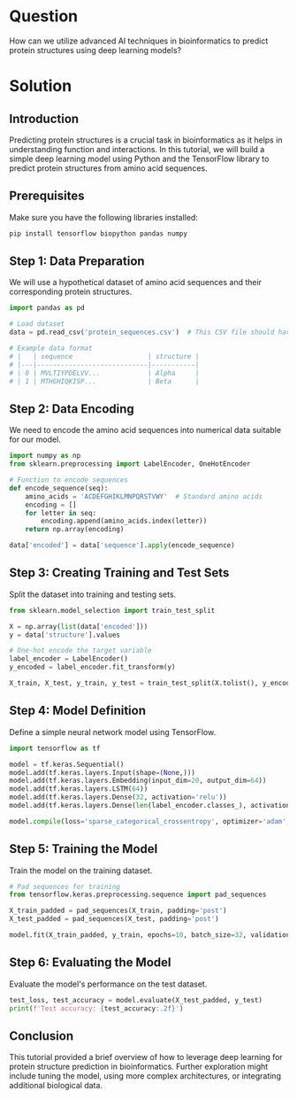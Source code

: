 # Question
How can we utilize advanced AI techniques in bioinformatics to predict protein structures using deep learning models?

# Solution

## Introduction
Predicting protein structures is a crucial task in bioinformatics as it helps in understanding function and interactions. In this tutorial, we will build a simple deep learning model using Python and the TensorFlow library to predict protein structures from amino acid sequences.

## Prerequisites
Make sure you have the following libraries installed:
```bash
pip install tensorflow biopython pandas numpy
```

## Step 1: Data Preparation
We will use a hypothetical dataset of amino acid sequences and their corresponding protein structures.

```python
import pandas as pd

# Load dataset
data = pd.read_csv('protein_sequences.csv')  # This CSV file should have 'sequence' and 'structure' columns

# Example data format
# |   | sequence                   | structure |
# |---|----------------------------|-----------|
# | 0 | MVLTIYPDELVV...            | Alpha     |
# | 1 | MTHGHIQKISP...             | Beta      |
```

## Step 2: Data Encoding
We need to encode the amino acid sequences into numerical data suitable for our model.

```python
import numpy as np
from sklearn.preprocessing import LabelEncoder, OneHotEncoder

# Function to encode sequences
def encode_sequence(seq):
    amino_acids = 'ACDEFGHIKLMNPQRSTVWY'  # Standard amino acids
    encoding = []
    for letter in seq:
        encoding.append(amino_acids.index(letter))
    return np.array(encoding)

data['encoded'] = data['sequence'].apply(encode_sequence)
```

## Step 3: Creating Training and Test Sets
Split the dataset into training and testing sets.

```python
from sklearn.model_selection import train_test_split

X = np.array(list(data['encoded']))
y = data['structure'].values

# One-hot encode the target variable
label_encoder = LabelEncoder()
y_encoded = label_encoder.fit_transform(y)

X_train, X_test, y_train, y_test = train_test_split(X.tolist(), y_encoded, test_size=0.2, random_state=42)
```

## Step 4: Model Definition
Define a simple neural network model using TensorFlow.

```python
import tensorflow as tf

model = tf.keras.Sequential()
model.add(tf.keras.layers.Input(shape=(None,)))
model.add(tf.keras.layers.Embedding(input_dim=20, output_dim=64))
model.add(tf.keras.layers.LSTM(64))
model.add(tf.keras.layers.Dense(32, activation='relu'))
model.add(tf.keras.layers.Dense(len(label_encoder.classes_), activation='softmax'))

model.compile(loss='sparse_categorical_crossentropy', optimizer='adam', metrics=['accuracy'])
```

## Step 5: Training the Model
Train the model on the training dataset.

```python
# Pad sequences for training
from tensorflow.keras.preprocessing.sequence import pad_sequences

X_train_padded = pad_sequences(X_train, padding='post')
X_test_padded = pad_sequences(X_test, padding='post')

model.fit(X_train_padded, y_train, epochs=10, batch_size=32, validation_data=(X_test_padded, y_test))
```

## Step 6: Evaluating the Model
Evaluate the model's performance on the test dataset.

```python
test_loss, test_accuracy = model.evaluate(X_test_padded, y_test)
print(f'Test accuracy: {test_accuracy:.2f}')
```

## Conclusion
This tutorial provided a brief overview of how to leverage deep learning for protein structure prediction in bioinformatics. Further exploration might include tuning the model, using more complex architectures, or integrating additional biological data.